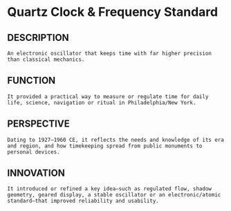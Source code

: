 # Quartz Clock & Frequency Standard

## DESCRIPTION
    An electronic oscillator that keeps time with far higher precision than classical mechanics.

 ## FUNCTION
    It provided a practical way to measure or regulate time for daily life, science, navigation or ritual in Philadelphia/New York.

 ## PERSPECTIVE
    Dating to 1927–1960 CE, it reflects the needs and knowledge of its era and region, and how timekeeping spread from public monuments to personal devices.

 ## INNOVATION
    It introduced or refined a key idea—such as regulated flow, shadow geometry, geared display, a stable oscillator or an electronic/atomic standard—that improved reliability and usability.
